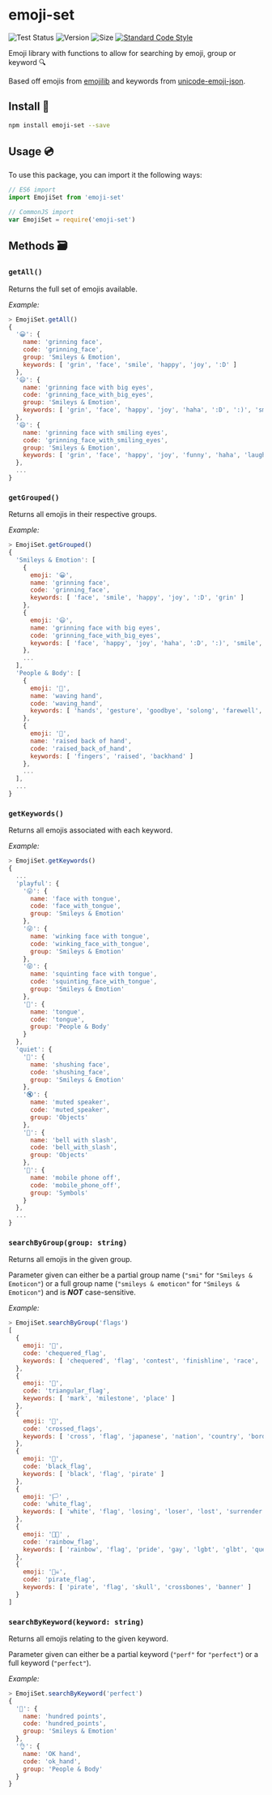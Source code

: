 # emoji-set

<p>
	<img src="https://github.com/chapmankyle/emoji-set/actions/workflows/test.yml/badge.svg?branch=master" alt="Test Status">
	<img src="https://img.shields.io/npm/v/emoji-set" alt="Version">
	<img src="https://img.shields.io/bundlephobia/min/emoji-set" alt="Size">
	<a href="https://standardjs.com">
		<img src="https://img.shields.io/badge/code%20style-standard-%23f3df49" alt="Standard Code Style">
	</a>
</p>

Emoji library with functions to allow for searching by emoji, group or keyword :mag:

Based off emojis from [emojilib](https://github.com/muan/emojilib) and keywords from [unicode-emoji-json](https://github.com/muan/unicode-emoji-json).

## Install :hammer:

```bash
npm install emoji-set --save
```

## Usage :cd:

To use this package, you can import it the following ways:
```js
// ES6 import
import EmojiSet from 'emoji-set'

// CommonJS import
var EmojiSet = require('emoji-set')
```

## Methods :card_file_box:

### `getAll()`
Returns the full set of emojis available.

*Example:*
```js
> EmojiSet.getAll()
{
  '😀': {
    name: 'grinning face',
    code: 'grinning_face',
    group: 'Smileys & Emotion',
    keywords: [ 'grin', 'face', 'smile', 'happy', 'joy', ':D' ]
  },
  '😃': {
    name: 'grinning face with big eyes',
    code: 'grinning_face_with_big_eyes',
    group: 'Smileys & Emotion',
    keywords: [ 'grin', 'face', 'happy', 'joy', 'haha', ':D', ':)', 'smile', 'funny' ]
  },
  '😄': {
    name: 'grinning face with smiling eyes',
    code: 'grinning_face_with_smiling_eyes',
    group: 'Smileys & Emotion',
    keywords: [ 'grin', 'face', 'happy', 'joy', 'funny', 'haha', 'laugh', 'like', ':D', ':)' ]
  },
  ...
}
```

### `getGrouped()`
Returns all emojis in their respective groups.

*Example:*
```js
> EmojiSet.getGrouped()
{
  'Smileys & Emotion': [
    {
      emoji: '😀',
      name: 'grinning face',
      code: 'grinning_face',
      keywords: [ 'face', 'smile', 'happy', 'joy', ':D', 'grin' ]
    },
    {
      emoji: '😃',
      name: 'grinning face with big eyes',
      code: 'grinning_face_with_big_eyes',
      keywords: [ 'face', 'happy', 'joy', 'haha', ':D', ':)', 'smile', 'funny' ]
    },
    ...
  ],
  'People & Body': [
    {
      emoji: '👋',
      name: 'waving hand',
      code: 'waving_hand',
      keywords: [ 'hands', 'gesture', 'goodbye', 'solong', 'farewell', 'hello', 'hi', 'palm' ]
    },
    {
      emoji: '🤚',
      name: 'raised back of hand',
      code: 'raised_back_of_hand',
      keywords: [ 'fingers', 'raised', 'backhand' ]
    },
    ...
  ],
  ...
}
```

### `getKeywords()`
Returns all emojis associated with each keyword.

*Example:*
```js
> EmojiSet.getKeywords()
{
  ...
  'playful': {
    '😛': {
      name: 'face with tongue',
      code: 'face_with_tongue',
      group: 'Smileys & Emotion'
    },
    '😜': {
      name: 'winking face with tongue',
      code: 'winking_face_with_tongue',
      group: 'Smileys & Emotion'
    },
    '😝': {
      name: 'squinting face with tongue',
      code: 'squinting_face_with_tongue',
      group: 'Smileys & Emotion'
    },
    '👅': {
      name: 'tongue',
      code: 'tongue',
      group: 'People & Body'
    }
  },
  'quiet': {
    '🤫': {
      name: 'shushing face',
      code: 'shushing_face',
      group: 'Smileys & Emotion'
    },
    '🔇': {
      name: 'muted speaker',
      code: 'muted_speaker',
      group: 'Objects'
    },
    '🔕': {
      name: 'bell with slash',
      code: 'bell_with_slash',
      group: 'Objects'
    },
    '📴': {
      name: 'mobile phone off',
      code: 'mobile_phone_off',
      group: 'Symbols'
    }
  },
  ...
}
```

### `searchByGroup(group: string)`
Returns all emojis in the given group.

Parameter given can either be a partial group name (`"smi"` for `"Smileys & Emoticon"`) or a full group name (`"smileys & emoticon"` for `"Smileys & Emoticon"`) and is ***NOT*** case-sensitive.

*Example:*
```js
> EmojiSet.searchByGroup('flags')
[
  {
    emoji: '🏁',
    code: 'chequered_flag',
    keywords: [ 'chequered', 'flag', 'contest', 'finishline', 'race', 'gokart' ]
  },
  {
    emoji: '🚩',
    code: 'triangular_flag',
    keywords: [ 'mark', 'milestone', 'place' ]
  },
  {
    emoji: '🎌',
    code: 'crossed_flags',
    keywords: [ 'cross', 'flag', 'japanese', 'nation', 'country', 'border' ]
  },
  {
    emoji: '🏴',
    code: 'black_flag',
    keywords: [ 'black', 'flag', 'pirate' ]
  },
  {
    emoji: '🏳️' ,
    code: 'white_flag',
    keywords: [ 'white', 'flag', 'losing', 'loser', 'lost', 'surrender', 'give up', 'fail' ]
  },
  {
    emoji: '🏳️‍🌈' ,
    code: 'rainbow_flag',
    keywords: [ 'rainbow', 'flag', 'pride', 'gay', 'lgbt', 'glbt', 'queer', 'homosexual', 'lesbian', 'bisexual', 'transgender' ]
  },
  {
    emoji: '🏴‍☠️',
    code: 'pirate_flag',
    keywords: [ 'pirate', 'flag', 'skull', 'crossbones', 'banner' ]
  }
]
```

### `searchByKeyword(keyword: string)`
Returns all emojis relating to the given keyword.

Parameter given can either be a partial keyword (`"perf"` for `"perfect"`) or a full keyword (`"perfect"`).

*Example:*
```js
> EmojiSet.searchByKeyword('perfect')
{
  '💯': {
    name: 'hundred points',
    code: 'hundred_points',
    group: 'Smileys & Emotion'
  },
  '👌': {
    name: 'OK hand',
    code: 'ok_hand',
    group: 'People & Body'
  }
}
```
